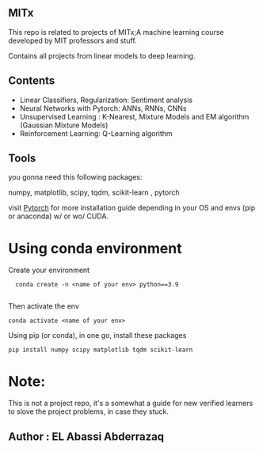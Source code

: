 ## MITx

This repo is related to projects of MITx;A machine learning course developed by MIT professors and stuff.

Contains all projects from linear models to deep learning.

## Contents
<ul>
  <li> Linear Classifiers, Regularization: Sentiment analysis</li>
  <li>  Neural Networks with Pytorch: ANNs, RNNs, CNNs</li>
  <li> Unsupervised Learning : K-Nearest, Mixture Models and EM algorithm (Gaussian Mixture Models)</li>
  <li> Reinforcement Learning: Q-Learning algorithm</li>
</ul>



## Tools

you gonna need this following packages:

numpy, matplotlib, scipy, tqdm, scikit-learn , pytorch

visit <a href="https://pytorch.org">Pytorch</a> for more installation guide depending in your OS and envs (pip or anaconda) w/ or wo/ CUDA.

# Using conda environment

Create your environment
```
  conda create -n <name of your env> python==3.9
  
```
Then activate the env

```
conda activate <name of your env>

```


Using pip (or conda), in one go, install these packages

```
pip install numpy scipy matplotlib tqdm scikit-learn

```

# Note:

This is not a project repo, it's a  somewhat a guide for new verified learners to slove the project problems, in case they stuck.


## Author : EL Abassi Abderrazaq
